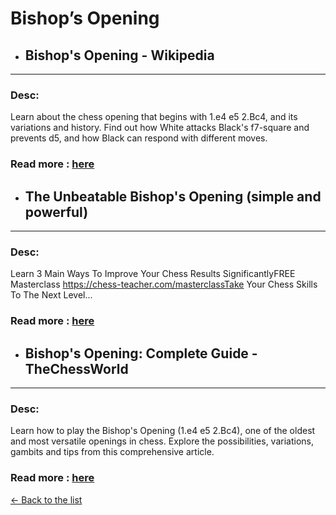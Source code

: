 # Bishop’s Opening
- ## **Bishop's Opening - Wikipedia** 

---
### Desc: 
 Learn about the chess opening that begins with 1.e4 e5 2.Bc4, and its variations and history. Find out how White attacks Black's f7-square and prevents d5, and how Black can respond with different moves. 
### Read more : [here](https://en.wikipedia.org/wiki/Bishop's_Opening) 
- ## **The Unbeatable Bishop's Opening (simple and powerful)** 

---
### Desc: 
 Learn 3 Main Ways To Improve Your Chess Results SignificantlyFREE Masterclass https://chess-teacher.com/masterclassTake Your Chess Skills To The Next Level... 
### Read more : [here](https://www.youtube.com/watch?v=Qb3PWiIbIJs) 
- ## **Bishop's Opening: Complete Guide - TheChessWorld** 

---
### Desc: 
 Learn how to play the Bishop's Opening (1.e4 e5 2.Bc4), one of the oldest and most versatile openings in chess. Explore the possibilities, variations, gambits and tips from this comprehensive article. 
### Read more : [here](https://thechessworld.com/articles/openings/bishops-opening-complete-guide/) 


[← Back to the list](chess-openings.md)